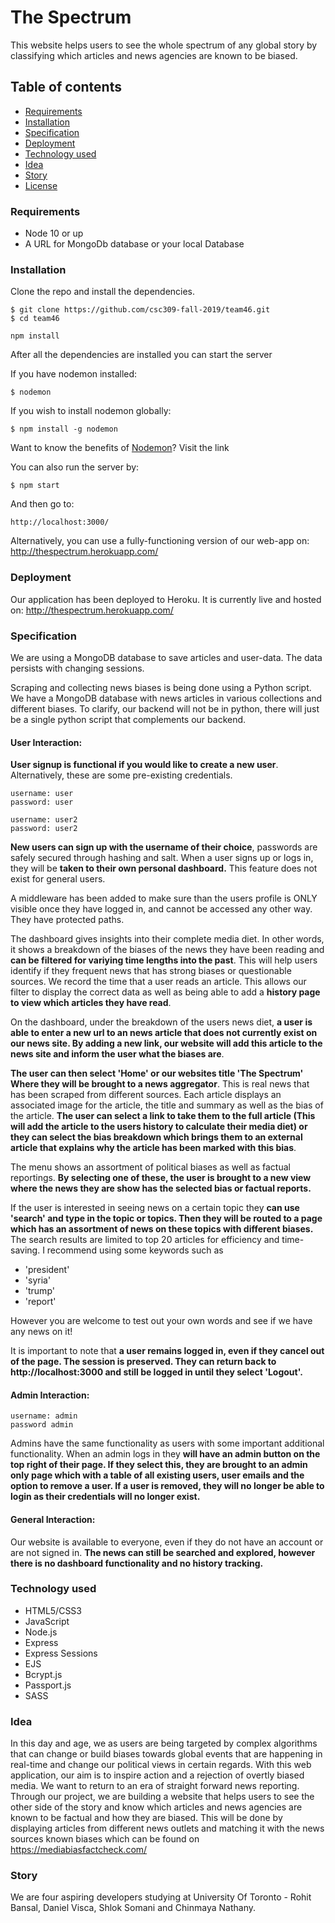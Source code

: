 # The Spectrum

This website helps users to see the whole spectrum of any global story by classifying which articles and news agencies are known to be biased.

## Table of contents

- [Requirements](#Requirements)
- [Installation](#Installation)
- [Specification](#Specification)
- [Deployment](#Deployment)
- [Technology used](#Technology-used)
- [Idea](#Idea)
- [Story](#Story)
- [License](#License)

### Requirements

- Node 10 or up
- A URL for MongoDb database or your local Database

### Installation

Clone the repo and install the dependencies.

```
$ git clone https://github.com/csc309-fall-2019/team46.git
$ cd team46
```

```
npm install
```

After all the dependencies are installed you can start the server

If you have nodemon installed:

```
$ nodemon
```

If you wish to install nodemon globally:

```
$ npm install -g nodemon
```

Want to know the benefits of [Nodemon](https://www.npmjs.com/package/nodemon)? Visit the link

You can also run the server by:

```
$ npm start
```

And then go to:

```
http://localhost:3000/
```

Alternatively, you can use a fully-functioning version of our web-app on: http://thespectrum.herokuapp.com/

### Deployment
Our application has been deployed to Heroku. It is currently live and hosted on: http://thespectrum.herokuapp.com/

### Specification
We are using a MongoDB database to save articles and user-data. The data persists with changing sessions.

Scraping and collecting news biases is being done using a Python script. We have a MongoDB database with news articles in various collections and different biases.
To clarify, our backend will not be in python, there will just be a single python script that complements our backend.

#### User Interaction:

<strong>User signup is functional if you would like to create a new user</strong>. Alternatively, these are some pre-existing credentials.

    username: user 
    password: user

    username: user2
    password: user2

<strong>New users can sign up with the username of their choice</strong>, passwords are safely secured through hashing and salt.
When a user signs up or logs in, they will be <strong>taken to their own personal dashboard.</strong> This feature does not exist for general users.

A middleware has been added to make sure than the users profile is ONLY visible once they have logged in, and cannot be accessed any other way. They have protected paths.

The dashboard gives insights into their complete media diet. In other words, it shows a breakdown of the biases of the news they have been reading and <strong>can be filtered for variying time lengths into the past</strong>. This will help users identify if they frequent news that has strong biases or questionable sources. We record the time that a user reads an article. This allows our filter to display the correct data as well as being able to add a <strong>history page to view which articles they have read</strong>.

On the dashboard, under the breakdown of the users news diet, <strong>a user is able to enter a new url to an news article that does not currently exist on our news site. By adding a new link, our website will add this article to the news site and inform the user what the biases are</strong>.

<strong>The user can then select 'Home' or our websites title 'The Spectrum' Where they will be brought to a news aggregator</strong>. This is real news that has been scraped from different sources. Each article displays an associated image for the article, the title and summary as well as the bias of the article. <strong>The user can select a link to take them to the full article (This will add the article to the users history to calculate their media diet) or they can select the bias breakdown which brings them to an external article that explains why the article has been marked with this bias</strong>.

The menu shows an assortment of political biases as well as factual reportings. <strong>By selecting one of these, the user is brought to a new view where the news they are show has the selected bias or factual reports.</strong>

If the user is interested in seeing news on a certain topic they <strong>can use 'search' and type in the topic or topics. Then they will be routed to a page which has an assortment of news on these topics with different biases.</strong> The search results are limited to top 20 articles for efficiency and time-saving. I recommend using some keywords such as 
- 'president' 
- 'syria' 
- 'trump' 
- 'report'

However you are welcome to test out your own words and see if we have any news on it!

It is important to note that <strong>a user remains logged in, even if they cancel out of the page. The session is preserved. They can return back to http://localhost:3000 and still be logged in until they select 'Logout'. </strong>


#### Admin Interaction:

    username: admin
    password admin

Admins have the same functionality as users with some important additional functionality. When an admin logs in they <strong> will have an admin button on the top right of their page. If they select this, they are brought to an admin only page which with a table of all existing users, user emails and the option to remove a user. If a user is removed, they will no longer be able to login as their credentials will no longer exist. </strong>

#### General Interaction:
Our website is available to everyone, even if they do not have an account or are not signed in. <strong>The news can still be searched and explored, however there is no dashboard functionality and no history tracking.</strong>


### Technology used

- HTML5/CSS3
- JavaScript
- Node.js
- Express
- Express Sessions
- EJS
- Bcrypt.js
- Passport.js
- SASS

### Idea

In this day and age, we as users are being targeted by complex algorithms that can change or build biases towards global events that are happening in real-time and change our political views in certain regards. With this web application, our aim is to inspire action and a rejection of overtly biased media. We want to return to an era of straight forward news reporting. Through our project, we are building a website that helps users to see the other side of the story and know which articles and news agencies are known to be factual and how they are biased. This will be done by displaying articles from different news outlets and matching it with the news sources known biases which can be found on https://mediabiasfactcheck.com/

### Story

We are four aspiring developers studying at University Of Toronto - Rohit Bansal, Daniel Visca, Shlok Somani and Chinmaya Nathany.
